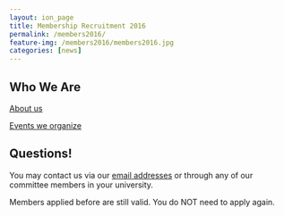 ```yaml
---
layout: ion_page
title: Membership Recruitment 2016
permalink: /members2016/
feature-img: /members2016/members2016.jpg
categories: [news]
---
```


## Who We Are
[About us](http://ssahk.org/about/)

[Events we organize](http://ssahk.org/events/)

## Questions!
You may contact us via our [email addresses](http://ssahk.org/contact-us/) or through any of our committee members in your university.

Members applied before are still valid. You do NOT need to apply again.
